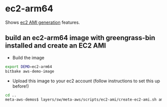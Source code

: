# ec2-arm64

Shows [ec2 AMI generation](https://github.com/aws4embeddedlinux/meta-aws/blob/master/scripts/ec2-ami/README.md) features.

## build an ec2-arm64 image with greengrass-bin installed and create an EC2 AMI

* Build the image

```bash
export DEMO=ec2-arm64
bitbake aws-demo-image
```
* Upload this image to your ec2 account (follow instructions to set this up before!)
```bash
cd ..
meta-aws-demos$ layers/sw/meta-aws/scripts/ec2-ami/create-ec2-ami.sh amitest-bucket 16 aws-demo-image aws-ec2-arm64
```